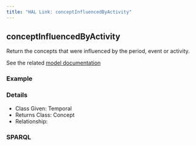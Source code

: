 ```yaml
---
title: "HAL Link: conceptInfluencedByActivity"
---
```


## conceptInfluencedByActivity

Return the concepts that were influenced by the period, event or activity.

See the related [model documentation](/model/concept/#creation-and-influences)

### Example




### Details

* Class Given: Temporal
* Returns Class: Concept
* Relationship: 


### SPARQL
```

```

